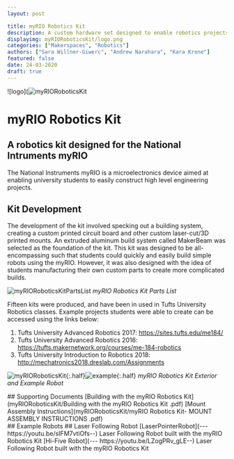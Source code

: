 ```yaml
---
layout: post

title: myRIO Robotics Kit
description: A custom hardware set designed to enable robotics projects with the National Instruments myRIO.
displayimg: myRIORoboticsKit/logo.png
categories: ["Makerspaces", "Robotics"]
authors: ["Sara Willner-Giwerc", "Andrew Narahara", "Kara Krone"]
featured: false
date: 24-03-2020
draft: true
---
```


<!--IMAGE_TEXT_OVERLAY creates a image with a text box over it--------------------->
<div class="image_text_overlay" markdown="1">

![logo](![myRIORoboticsKit](myRIORoboticsKit/logo.png)

# myRIO Robotics Kit
## A robotics kit designed for the National Intruments myRIO
The National Instruments myRIO is a microelectronics device aimed at enabling university students to easily construct high level engineering projects. 
</div>
<!--document creates a grid of documents--------------------->
<div class="free_write" markdown="1">

## Kit Development
The development of the kit involved specking out a building system, creating a custom printed circuit board and other custom laser-cut/3D printed mounts. An extruded aluminum build system called MakerBeam was selected as the foundation of the kit. This kit was designed to be all-encompassing such that students could quickly and easily build simple robots using the myRIO. However, it was also designed with the idea of students manufacturing their own custom parts to create more complicated builds.

![myRIORoboticsKitPartsList](myRIORoboticsKit/partslist.jpg)
*myRIO Robotics Kit Parts List*

Fifteen kits were produced, and have been in used in Tufts University Robotics classes. Example projects students were able to create can be accessed using the links below: 

1. Tufts University Advanced Robotics 2017: https://sites.tufts.edu/me184/
2. Tufts University Advanced Robotics 2016: https://tufts.makernetwork.org/courses/me-184-robotics
3. Tufts University Introduction to Robotics 2018: http://mechatronics2018.dreslab.com/Assignments

![myRIORoboticsKit](myRIORoboticsKit/box.jpg){:.half}![example](myRIORoboticsKit/CarExample.jpg){:.half}
*myRIO Robotics Kit Exterior and Example Robot*

</div>

<!--document creates a grid of documentss--------------------->
<div class="document" markdown="1">
## Supporting Documents
[Building with the myRIO Robotics Kit](myRIORoboticsKit/Building with the myRIO Robotics Kit  .pdf)
[Mount Assembly Instructions](myRIORoboticsKit/myRIO Robotics Kit- MOUNT ASSEMBLY INSTRUCTIONS .pdf)
<!-- insert as many links here as you want to dynamically create a grid of pdfs-->
</div>

<!--VIDEO_TEXT_OVERLAY creates a video with a text box over it--------------------->
<div class="video_text_overlay" markdown="1">
## Example Robots
## Laser Following Robot
[LaserPointerRobot](--- https://youtu.be/sIFM7vtiOfs--)
Laser Following Robot built with the myRIO Robotics Kit
[Hi-Five Robot](--- https://youtu.be/LZogPRv_gLE--)
Laser Following Robot built with the myRIO Robotics Kit
</div>

<!--FREE WRITE lets you write any markdown you want (include images, lists, titles, code,etc)
               If something doesn't look how you expect on the page, try adding a linebreak after it--------------------->
<div class="free_write" markdown="1">
</div>
